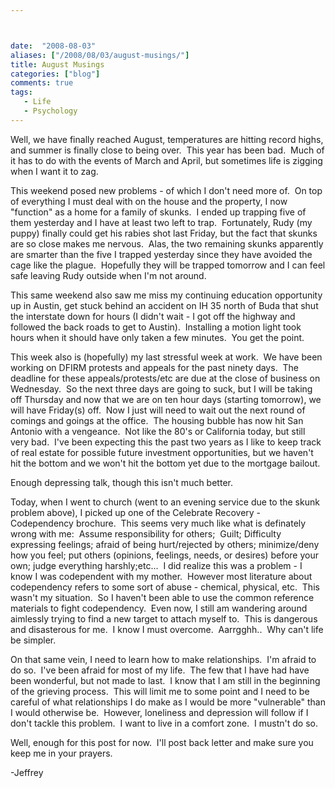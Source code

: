```yaml
---



date:  "2008-08-03"
aliases: ["/2008/08/03/august-musings/"]
title: August Musings
categories: ["blog"]
comments: true
tags:
   - Life
   - Psychology
---
```

Well, we have finally reached August, temperatures are hitting record highs, and summer is finally close to being over.  This year has been bad.  Much of it has to do with the events of March and April, but sometimes life is zigging when I want it to zag. 

This weekend posed new problems - of which I don't need more of.  On top of everything I must deal with on the house and the property, I now "function" as a home for a family of skunks.  I ended up trapping five of them yesterday and I have at least two left to trap.  Fortunately, Rudy (my puppy) finally could get his rabies shot last Friday, but the fact that skunks are so close makes me nervous.  Alas, the two remaining skunks apparently are smarter than the five I trapped yesterday since they have avoided the cage like the plague.  Hopefully they will be trapped tomorrow and I can feel safe leaving Rudy outside when I'm not around.

This same weekend also saw me miss my continuing education opportunity up in Austin, get stuck behind an accident on IH 35 north of Buda that shut the interstate down for hours (I didn't wait - I got off the highway and followed the back roads to get to Austin).  Installing a motion light took hours when it should have only taken a few minutes.  You get the point.

This week also is (hopefully) my last stressful week at work.  We have been working on DFIRM protests and appeals for the past ninety days.  The deadline for these appeals/protests/etc are due at the close of business on Wednesday.  So the next three days are going to suck, but I will be taking off Thursday and now that we are on ten hour days (starting tomorrow), we will have Friday(s) off.  Now I just will need to wait out the next round of comings and goings at the office.  The housing bubble has now hit San Antonio with a vengeance.  Not like the 80's or California today, but still very bad.  I've been expecting this the past two years as I like to keep track of real estate for possible future investment opportunities, but we haven't hit the bottom and we won't hit the bottom yet due to the mortgage bailout. 

Enough depressing talk, though this isn't much better.

Today, when I went to church (went to an evening service due to the skunk problem above), I picked up one of the Celebrate Recovery - Codependency brochure.  This seems very much like what is definately wrong with me:  Assume responsibility for others;  Guilt; Difficulty expressing feelings; afraid of being hurt/rejected by others; minimize/deny how you feel; put others (opinions, feelings, needs, or desires) before your own; judge everything harshly;etc...  I did realize this was a problem - I know I was codependent with my mother.  However most literature about codependency refers to some sort of abuse - chemical, physical, etc.  This wasn't my situation.  So I haven't been able to use the common reference materials to fight codependency.  Even now, I still am wandering around aimlessly trying to find a new target to attach myself to.  This is dangerous and disasterous for me.  I know I must overcome.  Aarrgghh..  Why can't life be simpler.

On that same vein, I need to learn how to make relationships.  I'm afraid to do so.  I've been afraid for most of my life.  The few that I have had have been wonderful, but not made to last.  I know that I am still in the beginning of the grieving process.  This will limit me to some point and I need to be careful of what relationships I do make as I would be more "vulnerable" than I would otherwise be.  However, loneliness and depression will follow if I don't tackle this problem.  I want to live in a comfort zone.  I mustn't do so.

Well, enough for this post for now.  I'll post back letter and make sure you keep me in your prayers. 

-Jeffrey
